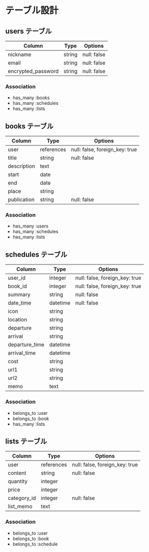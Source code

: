 # テーブル設計

## users テーブル

| Column             | Type   | Options     |
| ------------------ | ------ | ----------- |
| nickname           | string | null: false |
| email              | string | null: false |
| encrypted_password | string | null: false |

### Association

- has_many :books
- has_many :schedules
- has_many :lists

## books テーブル

| Column           | Type       | Options                        |
| ---------------- | ---------- | ------------------------------ |
| user             | references | null: false, foreign_key: true |
| title            | string     | null: false                    |
| description      | text       |                                |
| start            | date       |                                |
| end              | date       |                                |
| place            | string     |                                |
| publication      | string     | null: false                    |

### Association

- has_many :users
- has_many :schedules
- has_many :lists

## schedules テーブル

| Column           | Type       | Options                        |
| ---------------- | ---------- | ------------------------------ |
| user_id          | integer    | null: false, foreign_key: true |
| book_id          | integer    | null: false, foreign_key: true |
| summary          | string     | null: false                    |
| date_time        | datetime   | null: false                    |
| icon             | string     |                                |
| location         | string     |                                |
| departure        | string     |                                |
| arrival          | string     |                                |
| departure_time   | datetime   |                                |
| arrival_time     | datetime   |                                |
| cost             | string     |                                |
| url1             | string     |                                |
| url2             | string     |                                |
| memo             | text       |                                |

### Association

- belongs_to :user
- belongs_to :book
- has_many :lists

## lists テーブル

| Column        | Type       | Options                        |
| ------------- | ---------- | ------------------------------ |
| user          | references | null: false, foreign_key: true |
| content       | string     | null: false                    |
| quantity      | integer    |                                |
| price         | integer    |                                |
| category_id   | integer    | null: false                    |
| list_memo     | text       |                                |

### Association

- belongs_to :user
- belongs_to :book
- belongs_to :schedule
